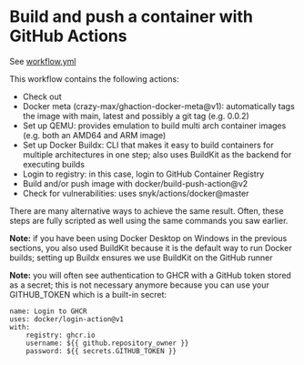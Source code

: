 # Build and push a container with GitHub Actions

See [workflow.yml](workflow.yml)

This workflow contains the following actions:
- Check out
- Docker meta (crazy-max/ghaction-docker-meta@v1): automatically tags the image with main, latest and possibly a git tag (e.g. 0.0.2)
- Set up QEMU: provides emulation to build multi arch container images (e.g. both an AMD64 and ARM image)
- Set up Docker Buildx: CLI that makes it easy to build containers for multiple architectures in one step; also uses BuildKit as the backend for executing builds
- Login to registry: in this case, login to GitHub Container Registry
- Build and/or push image with docker/build-push-action@v2
- Check for vulnerabilities: uses snyk/actions/docker@master

There are many alternative ways to achieve the same result. Often, these steps are fully scripted as well using the same commands you saw earlier.

**Note:** if you have been using Docker Desktop on Windows in the previous sections, you also used BuildKit because it is the default way to run Docker builds; setting up Buildx ensures we use BuildKit on the GitHub runner

**Note:** you will often see authentication to GHCR with a GitHub token stored as a secret; this is not necessary anymore because you can use your GITHUB_TOKEN which is a built-in secret:

```
name: Login to GHCR
uses: docker/login-action@v1
with:
    registry: ghcr.io
    username: ${{ github.repository_owner }}
    password: ${{ secrets.GITHUB_TOKEN }}
```